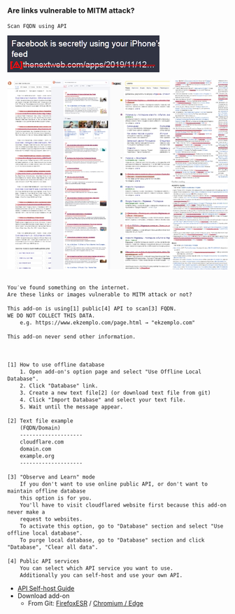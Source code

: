### Are links vulnerable to MITM attack?

`Scan FQDN using API`

![](../../image/ismmpreview.jpg)

![](../../image/ismm_sample.jpg)

```

You′ve found something on the internet.
Are these links or images vulnerable to MITM attack or not?
 
This add-on is using[1] public[4] API to scan[3] FQDN.
WE DO NOT COLLECT THIS DATA.
	e.g. https://www.ekzemplo.com/page.html → "ekzemplo.com"

This add-on never send other information.



[1] How to use offline database
	1. Open add-on's option page and select "Use Offline Local Database".
	2. Click "Database" link.
	3. Create a new text file[2] (or download text file from git)
	4. Click "Import Database" and select your text file.
	5. Wait until the message appear.

[2] Text file example
	(FQDN/Domain)
	--------------------
	cloudflare.com
	domain.com
	example.org
	--------------------

[3] "Observe and Learn" mode
	If you don't want to use online public API, or don't want to maintain offline database
	this option is for you.
	You'll have to visit cloudflared website first because this add-on never make a
	request to websites.
	To activate this option, go to "Database" section and select "Use offline local database".
	To purge local database, go to "Database" section and click "Database", "Clear all data".

[4] Public API services
	You can select which API service you want to use.
	Additionally you can self-host and use your own API.

```


- [API Self-host Guide](../../tool/api_for_ismm_isat/)
- Download add-on
  - From Git: [FirefoxESR](https://framagit.org/dCF/deCloudflare/-/raw/master/addons/releases/ismm.xpi) / [Chromium / Edge](https://framagit.org/dCF/deCloudflare/-/raw/master/addons/releases/ismm.crx)

